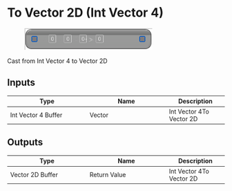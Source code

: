 # To Vector 2D (Int Vector 4)

<div align="left" data-full-width="false">

<figure><img src="To_Vector_2D_(Int_Vector_4).png" alt=""><figcaption></figcaption></figure>

</div>

Cast from Int Vector 4 to Vector 2D

## Inputs

<table>
<thead><tr><th width="170">Type</th><th width="170">Name</th><th>Description</th></tr></thead>
<tbody>
<tr><td>Int Vector 4 Buffer</td><td>Vector</td><td>Int Vector 4To Vector 2D</td></tr>
</tbody>
</table>

## Outputs

<table>
<thead><tr><th width="170">Type</th><th width="170">Name</th><th>Description</th></tr></thead>
<tbody>
<tr><td>Vector 2D Buffer</td><td>Return Value</td><td>Int Vector 4To Vector 2D</td></tr>
</tbody>
</table>